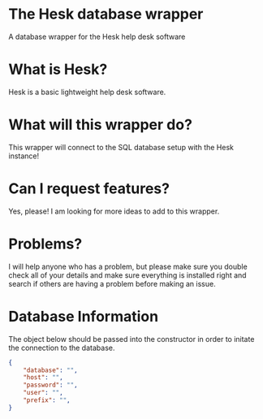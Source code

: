 # The Hesk database wrapper
A database wrapper for the Hesk help desk software

# What is Hesk?
Hesk is a basic lightweight help desk software.

# What will this wrapper do?
This wrapper will connect to the SQL database setup with the Hesk instance!

# Can I request features?
Yes, please! I am looking for more ideas to add to this wrapper.

# Problems?
I will help anyone who has a problem, but please make sure you double check all of your details and make sure everything is installed right and search if others are having a problem before making an issue.

# Database Information
The object below should be passed into the constructor in order to initate the connection to the database.

```json
{
    "database": "",
    "host": "",
    "password": "",
    "user": "",
    "prefix": "",
}
```
